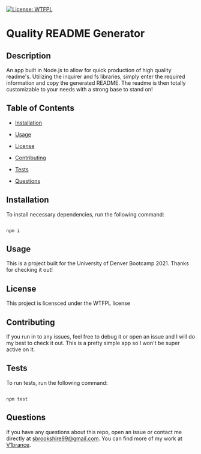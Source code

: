 
  
  [![License: WTFPL](https://img.shields.io/badge/License-WTFPL-brightgreen.svg)](http://www.wtfpl.net/about/)

  # Quality README Generator 


  ## Description 

  An app built in Node.js to allow for quick production of high quality readme's. Utilizing the inquirer and fs libraries, simply enter the required information and copy the generated README. The readme is then totally customizable to your needs with a strong base to stand on!  

  ## Table of Contents 

  * [Installation](#installation) 

  * [Usage](#usage) 

  * [License](#license) 

  * [Contributing](#contributing) 

  * [Tests](#tests) 

  * [Questions](#questions) 


  ## Installation 

  To install necessary dependencies, run the following command: 

  ``` 

  npm i 

  ``` 


  ## Usage 

  This is a project built for the University of Denver Bootcamp 2021. Thanks for checking it out! 


  ## License 

  This project is licensced under the WTFPL license 

  
  ## Contributing 

  If you run in to any issues, feel free to debug it or open an issue and I will do my best to check it out. This is a pretty simple app so I won't be super active on it. 


  ## Tests 

  To run tests, run the following command: 

  ``` 

  npm test 

  ``` 


  ## Questions
  If you have any questions about this repo, open an issue or contact me directly at sbrookshire99@gmail.com. You can find more of my work at [V1brance](https://www.github.com/V1brance).
  